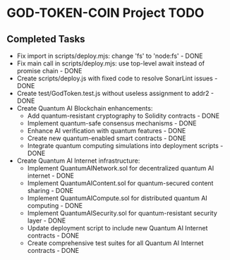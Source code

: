 # GOD-TOKEN-COIN Project TODO

## Completed Tasks
- Fix import in scripts/deploy.mjs: change 'fs' to 'node:fs' - DONE
- Fix main call in scripts/deploy.mjs: use top-level await instead of promise chain - DONE
- Create scripts/deploy.js with fixed code to resolve SonarLint issues - DONE
- Create test/GodToken.test.js without useless assignment to addr2 - DONE
- Create Quantum AI Blockchain enhancements:
  - Add quantum-resistant cryptography to Solidity contracts - DONE
  - Implement quantum-safe consensus mechanisms - DONE
  - Enhance AI verification with quantum features - DONE
  - Create new quantum-enabled smart contracts - DONE
  - Integrate quantum computing simulations into deployment scripts - DONE
- Create Quantum AI Internet infrastructure:
  - Implement QuantumAINetwork.sol for decentralized quantum AI internet - DONE
  - Implement QuantumAIContent.sol for quantum-secured content sharing - DONE
  - Implement QuantumAICompute.sol for distributed quantum AI computing - DONE
  - Implement QuantumAISecurity.sol for quantum-resistant security layer - DONE
  - Update deployment script to include new Quantum AI Internet contracts - DONE
  - Create comprehensive test suites for all Quantum AI Internet contracts - DONE
